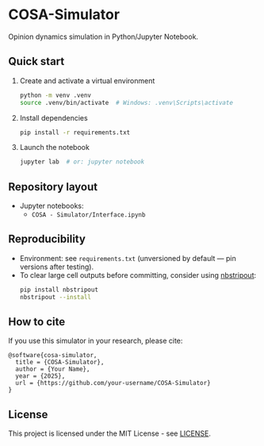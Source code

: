 # COSA-Simulator

Opinion dynamics simulation in Python/Jupyter Notebook.

## Quick start

1. Create and activate a virtual environment
   ```bash
   python -m venv .venv
   source .venv/bin/activate  # Windows: .venv\Scripts\activate
   ```

2. Install dependencies
   ```bash
   pip install -r requirements.txt
   ```

3. Launch the notebook
   ```bash
   jupyter lab  # or: jupyter notebook
   ```

## Repository layout

- Jupyter notebooks:
  - `COSA - Simulator/Interface.ipynb`

## Reproducibility

- Environment: see `requirements.txt` (unversioned by default — pin versions after testing).
- To clear large cell outputs before committing, consider using [nbstripout](https://github.com/kynan/nbstripout):
  ```bash
  pip install nbstripout
  nbstripout --install
  ```

## How to cite

If you use this simulator in your research, please cite:
```text
@software{cosa-simulator,
  title = {COSA-Simulator},
  author = {Your Name},
  year = {2025},
  url = {https://github.com/your-username/COSA-Simulator}
}
```

## License

This project is licensed under the MIT License - see [LICENSE](LICENSE).
